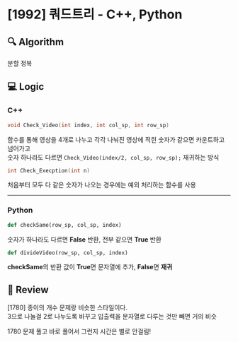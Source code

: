 # [1992] 쿼드트리 - C++, Python

## :mag: Algorithm
분할 정복

## :computer: Logic
### C++
```C
void Check_Video(int index, int col_sp, int row_sp)
```
함수를 통해 영상을 4개로 나누고 각각 나눠진 영상에 적힌 숫자가 같으면 카운트하고 넘어가고  
숫자 하나라도 다르면 `Check_Video(index/2, col_sp, row_sp);` 재귀하는 방식
```C
int Check_Execption(int n)
```
처음부터 모두 다 같은 숫자가 나오는 경우에는 예외 처리하는 함수를 사용
***
### Python
```Python
def checkSame(row_sp, col_sp, index)
```
숫자가 하나라도 다르면 **False** 반환, 전부 같으면 **True** 반환
```Python
def divideVideo(row_sp, col_sp, index)
```
**checkSame**의 반환 값이 **True**면 문자열에 추가, **False**면 **재귀**
## :memo: Review
[1780] 종이의 개수 문제랑 비슷한 스타일이다.  
3으로 나눌걸 2로 나누도록 바꾸고 입출력을 문자열로 다루는 것만 빼면 거의 비슷

1780 문제 풀고 바로 풀어서 그런지 시간은 별로 안걸림!

